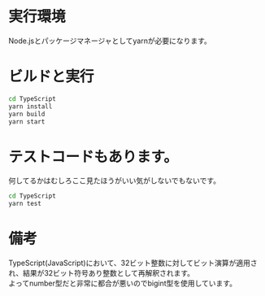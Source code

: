 # 実行環境
Node.jsとパッケージマネージャとしてyarnが必要になります。

# ビルドと実行
```bash
cd TypeScript
yarn install
yarn build
yarn start
```

# テストコードもあります。
何してるかはむしろここ見たほうがいい気がしないでもないです。
```bash
cd TypeScript
yarn test
```

# 備考
TypeScript(JavaScript)において、32ビット整数に対してビット演算が適用され、結果が32ビット符号あり整数として再解釈されます。  
よってnumber型だと非常に都合が悪いのでbigint型を使用しています。
